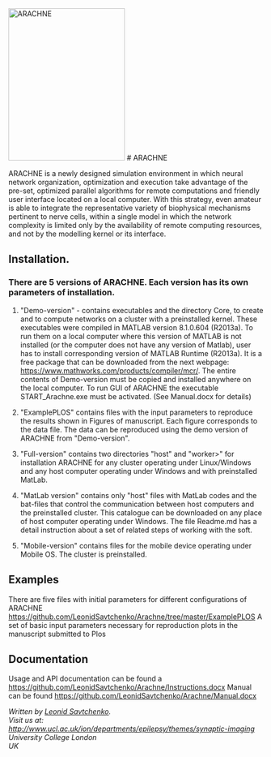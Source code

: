 <img src="http://www.coloring.ws/greek/arachne3.gif" alt="ARACHNE" height="300" width="230">
# ARACHNE

ARACHNE is a newly designed simulation environment in which neural network organization, optimization and execution take advantage of the pre-set, optimized parallel algorithms for remote computations and friendly user interface located on a local computer. With this strategy, even amateur is able to integrate the representative variety of biophysical mechanisms pertinent to nerve cells, within a single model in which the network complexity is limited only by the availability of remote computing resources, and not by the modelling kernel or its interface.




## Installation. 

### There are 5 versions of ARACHNE. Each version has its own parameters of installation.

1. "Demo-version" - contains executables and the directory Core, to create and to compute networks on a cluster with a preinstalled kernel. These executables were compiled in MATLAB version 8.1.0.604 (R2013a). To run them on a local computer where this version of MATLAB is not installed (or the computer does not have any version of Matlab), user has to install corresponding version of MATLAB Runtime (R2013a). It is a free package that can be downloaded from the next webpage:    https://www.mathworks.com/products/compiler/mcr/. The entire contents of Demo-version must be copied and installed anywhere on the local computer. To run GUI of ARACHNE the executable START_Arachne.exe must be activated. (See Manual.docx for details) 

2.	"ExamplePLOS" contains files with the input parameters to reproduce the results shown in Figures of manuscript. Each figure corresponds to the data file. The data can be reproduced using the demo version of ARACHNE from "Demo-version". 

3.	"Full-version" contains two directories  "host" and "worker>"  for installation ARACHNE for any cluster operating under Linux/Windows and any host computer operating under Windows and with preinstalled MatLab. 

4.	"MatLab version" contains only "host" files with MatLab codes and the bat-files that control the communication between host computers and the preinstalled cluster. This catalogue can be downloaded on any place of host computer operating under Windows. The file Readme.md has a detail instruction about a set of related steps of working with the soft. 

5. "Mobile-version" contains files for the mobile device operating under Mobile OS. The cluster is preinstalled. 



## Examples

There are five files with initial parameters for different configurations of ARACHNE
https://github.com/LeonidSavtchenko/Arachne/tree/master/ExamplePLOS
A set of basic input parameters necessary for reproduction plots in the manuscript submitted to Plos

## Documentation

Usage and API documentation can be found a https://github.com/LeonidSavtchenko/Arachne/Instructions.docx
Manual can be found https://github.com/LeonidSavtchenko/Arachne/Manual.docx


<address>

Written by <a href="mailto:savtchenko#yahoo.com">Leonid Savtchenko</a>.<br> 
Visit us at:<br>
http://www.ucl.ac.uk/ion/departments/epilepsy/themes/synaptic-imaging <br>
University College London<br>
UK

</address>


